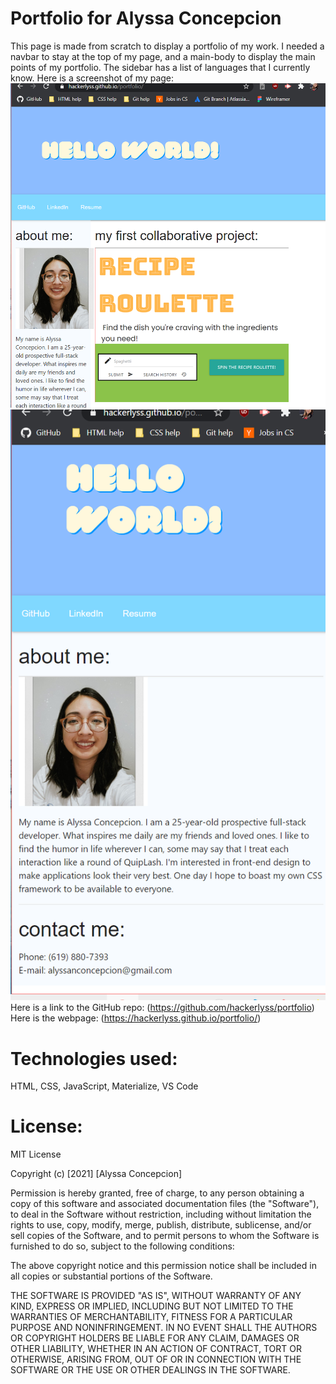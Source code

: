 # Portfolio for Alyssa Concepcion

This page is made from scratch to display a portfolio of my work. I needed a navbar to stay at the top of my page, and a main-body to display the main points of my portfolio. The sidebar has a list of languages that I currently know.
Here is a screenshot of my page: ![Website preview](./assets/images/BigPreview.png)
![Mobile preview](./assets/images/ResponsivePreview.png)
Here is a link to the GitHub repo: (https://github.com/hackerlyss/portfolio)
Here is the webpage: (https://hackerlyss.github.io/portfolio/)
# Technologies used:
HTML, CSS, JavaScript, Materialize, VS Code
# License:
MIT License

Copyright (c) [2021] [Alyssa Concepcion]

Permission is hereby granted, free of charge, to any person obtaining a copy
of this software and associated documentation files (the "Software"), to deal
in the Software without restriction, including without limitation the rights
to use, copy, modify, merge, publish, distribute, sublicense, and/or sell
copies of the Software, and to permit persons to whom the Software is
furnished to do so, subject to the following conditions:

The above copyright notice and this permission notice shall be included in all
copies or substantial portions of the Software.

THE SOFTWARE IS PROVIDED "AS IS", WITHOUT WARRANTY OF ANY KIND, EXPRESS OR
IMPLIED, INCLUDING BUT NOT LIMITED TO THE WARRANTIES OF MERCHANTABILITY,
FITNESS FOR A PARTICULAR PURPOSE AND NONINFRINGEMENT. IN NO EVENT SHALL THE
AUTHORS OR COPYRIGHT HOLDERS BE LIABLE FOR ANY CLAIM, DAMAGES OR OTHER
LIABILITY, WHETHER IN AN ACTION OF CONTRACT, TORT OR OTHERWISE, ARISING FROM,
OUT OF OR IN CONNECTION WITH THE SOFTWARE OR THE USE OR OTHER DEALINGS IN THE
SOFTWARE.